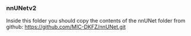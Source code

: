 ### nnUNetv2

Inside this folder you should copy the contents of the nnUNet folder from github: https://github.com/MIC-DKFZ/nnUNet.git
